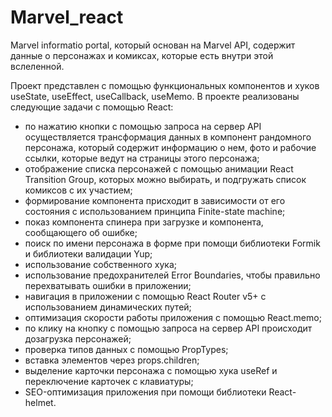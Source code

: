 # Marvel_react

Marvel informatio portal, который основан на Marvel API, содержит данные о персонажах и комиксах, которые есть внутри этой вслеленной.

Проект представлен с помощью функциональных компонентов и хуков useState, useEffect, useCallback, useMemo. В проекте реализованы следующие задачи с помощью React:

- по нажатию кнопки с помощью запроса на сервер API осуществляется трансформация данных в компонент рандомного персонажа, который содержит информацию о нем, фото и рабочие ссылки, которые ведут на страницы этого персонажа;
- отображение списка персонажей c помощью анимации React Transition Group, которых можно выбирать, и подгружать список комиксов с их участием;
- формирование компонента присходит в зависимости от его состояния с использованием принципа Finite-state machine;
- показ компонента спинера при загрузке и компонента, сообщающего об ошибке;
- поиск по имени персонажа в форме при помощи библиотеки Formik и библиотеки валидации Yup;
- использование собственного хука;
- использование предохранителей Error Boundaries, чтобы правильно перехватывать ошибки в приложении;
- навигация в приложении с помощью React Router v5+ с использованием динамических путей;
- оптимизация скорости работы приложения с помощью React.memo;
- по клику на кнопку с помощью запроса на сервер API происходит дозагрузка персонажей;
- проверка типов данных с помощью PropTypes;
- вставка элементов через props.children;
- выделение карточки персонажа с помощью хука useRef и переключение карточек с клавиатуры;
- SEO-оптимизация приложения при помощи библиотеки React-helmet.
